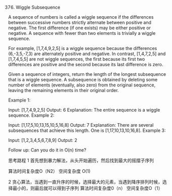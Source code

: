 376. Wiggle Subsequence

A sequence of numbers is called a wiggle sequence if the differences between successive numbers strictly alternate between positive and negative. The first difference (if one exists) may be either positive or negative. A sequence with fewer than two elements is trivially a wiggle sequence.

For example, [1,7,4,9,2,5] is a wiggle sequence because the differences (6,-3,5,-7,3) are alternately positive and negative. In contrast, [1,4,7,2,5] and [1,7,4,5,5] are not wiggle sequences, the first because its first two differences are positive and the second because its last difference is zero.

Given a sequence of integers, return the length of the longest subsequence that is a wiggle sequence. A subsequence is obtained by deleting some number of elements (eventually, also zero) from the original sequence, leaving the remaining elements in their original order.

Example 1:

Input: [1,7,4,9,2,5]
Output: 6
Explanation: The entire sequence is a wiggle sequence.
Example 2:

Input: [1,17,5,10,13,15,10,5,16,8]
Output: 7
Explanation: There are several subsequences that achieve this length. One is [1,17,10,13,10,16,8].
Example 3:

Input: [1,2,3,4,5,6,7,8,9]
Output: 2

Follow up:
Can you do it in O(n) time?

思考路程
1 首先想到暴力解法，从头开始遍历，然后找到最大的摇摆子序列

算法时间复杂度O（N2） 空间复杂度 O(1)

2 贪心算法，当遇到一直升序的时候，选择最大的元素，当遇到降序排列时候，选择最小的，则最后就可以得到子序列
算法时间复杂度0（n） 空间复杂度O（1）
